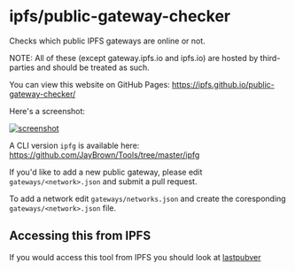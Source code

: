 # ipfs/public-gateway-checker

Checks which public IPFS gateways are online or not.

NOTE: All of these (except gateway.ipfs.io and ipfs.io) are hosted by third-parties and should be treated as such.

You can view this website on GitHub Pages: https://ipfs.github.io/public-gateway-checker/

Here's a screenshot:

[![screenshot](https://ipfs.io/ipfs/Qmbvs8SLRYUXvsVJ6fCG3piDKJ6XT7dE2inhgKEdEsgjMY)](https://ipfs.github.io/public-gateway-checker/)

A CLI version `ipfg` is available here: https://github.com/JayBrown/Tools/tree/master/ipfg

If you'd like to add a new public gateway, please edit `gateways/<network>.json` and submit a pull request.

To add a network edit `gateways/networks.json` and create the coresponding `gateways/<network>.json` file.

## Accessing this from IPFS

If you would access this tool from IPFS you should look at [lastpubver](./lastpubver)
